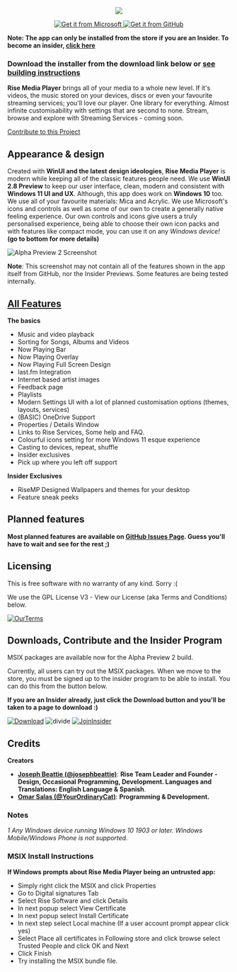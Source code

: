 <p align="center">
  <img src="https://user-images.githubusercontent.com/74561130/206788538-b4d84a04-5aae-419e-9b2a-5357d7c79d4f.png" />
  <div class="row" align="center">
<a href='https://www.microsoft.com/store/r/9PCSZTMTT55Z'><img src='https://user-images.githubusercontent.com/74561130/160254559-a457ff95-09a9-4910-9776-5517e2b1ea2f.png'alt='Get it from Microsoft' />
  <a href='https://github.com/Rise-Software/Rise-Media-Player/releases/download/v0.0.171.0/Rise.App_0.0.171.0_x86_x64_arm.msixbundle'><img src='https://user-images.githubusercontent.com/74561130/160255105-5e32f911-574f-4cc4-b90b-8769099086e4.png'alt='Get it from GitHub' /></a>
</div>
</p>

**Note: The app can only be installed from the store if you are an Insider. To become an insider, [click here](http://bit.ly/rise-insider)**

### Download the installer from the download link below or [see building instructions](./BUILD.md)


**Rise Media Player** brings all of your media to a whole new level. If it's videos, the music stored on your devices, discs or even your favourite streaming services; you'll love our player. One library for everything. Almost infinite customisability with settings that are second to none. Stream, browse and explore with Streaming Services - coming soon.

[Contribute to this Project](https://github.com/Rise-Software/Rise-Media-Player)
## Appearance & design

Created with **WinUI and the latest design ideologies**, **Rise Media Player** is modern while keeping all of the classic features people need. We use **WinUI 2.8 Preview** to keep our user interface, clean, modern and consistent with **Windows 11 UI and UX**. Although, this app does work on **Windows 10** too. We use all of your favourite materials: Mica and Acrylic. We use Microsoft's icons and controls as well as some of our own to create a generally native feeling experience. Our own controls and icons give users a truly personalised experience, being able to choose their own icon packs and with features like compact mode, you can use it on any *Windows device!* **(go to bottom for more details)**

![Alpha Preview 2 Screenshot](https://user-images.githubusercontent.com/74561130/156649276-8dc63e37-bf76-4321-ae7a-4e77f2022c37.png)

**Note**: This screenshot may not contain all of the features shown in the app itself from GitHub, nor the Insider Previews. Some features are being tested internally. 

## [All Features](https://github.com/Rise-Software/Rise-Media-Player/releases/tag/v0.0.171.0)

**The basics**
* Music and video playback
* Sorting for Songs, Albums and Videos
* Now Playing Bar
* Now Playing Overlay
* Now Playing Full Screen Design
* last.fm Integration
* Internet based artist images
* Feedback page
* Playlists
* Modern Settings UI with a lot of planned customisation options (themes, layouts, services)
* (BASIC) OneDrive Support
* Properties / Details Window
* Links to Rise Services, Some help and FAQ.
* Colourful icons setting for more Windows 11 esque experience
* Casting to devices, repeat, shuffle
* Insider exclusives
* Pick up where you left off support

**Insider Exclusives**

- RiseMP Designed Wallpapers and themes for your desktop
- Feature sneak peeks

## Planned features

**Most planned features are available on [GitHub Issues Page](https://github.com/Rise-Software/Rise-Media-Player/issues). Guess you'll have to wait and see for the rest ;)**

## Licensing

This is free software with no warranty of any kind. Sorry :(

We use the GPL License V3 - View our License (aka Terms and Conditions) below.

[![OurTerms](https://user-images.githubusercontent.com/74561130/137586737-d792a57b-b2b0-410b-bb2a-a06a4da2ab52.png)](https://github.com/Rise-Software/Rise-Media-Player/blob/main/LICENSE)


## Downloads, Contribute and the Insider Program

MSIX packages are available now for the Alpha Preview 2 build.

Currently, all users can try out the MSIX packages. When we move to the store, you must be signed up to the insider program to be able to install. You can do this from the button below.

**If you are an Insider already, just click the Download button and you'll be taken to a page to download :)**

[![Download](https://user-images.githubusercontent.com/74561130/137598555-649c77c7-1719-4aa3-8017-8b41283de730.png)](https://github.com/Rise-Software/Rise-Media-Player/releases)    ![divide](https://user-images.githubusercontent.com/74561130/137599566-866fef7d-967e-4ad1-91da-8014d1752b93.png)    [![JoinInsider](https://user-images.githubusercontent.com/74561130/137585885-7f98b4de-5067-41ee-bdb4-2a04fea4b90a.png)](http://www.bit.ly/risesoftinsider)    
## Credits

**Creators**

* [**Joseph Beattie (@josephbeattie)**](https://github.com/josephbeattie): **Rise Team Leader and Founder - Design, Occasional Programming, Development. Languages and Translations: English Language & Spanish**.
* [**Omar Salas (@YourOrdinaryCat)**](https://github.com/yourordinarycat): **Programming & Development.**

### Notes
*1 Any Windows device running Windows 10 1903 or later. Windows Mobile/Windows Phone is not supported.*

### MSIX Install Instructions 
**If Windows prompts about Rise Media Player being an untrusted app:**
* Simply right click the MSIX and click Properties
* Go to Digital signatures Tab
* Select Rise Software and click Details
* In next popup select View Certificate
* In next popup select Install Certificate
* In next step select Local machine (If a user account prompt appear click yes)
* Select Place all certificates in Following store and click browse select Trusted People and click OK and Next
* Click Finish
* Try installing the MSIX bundle file.
